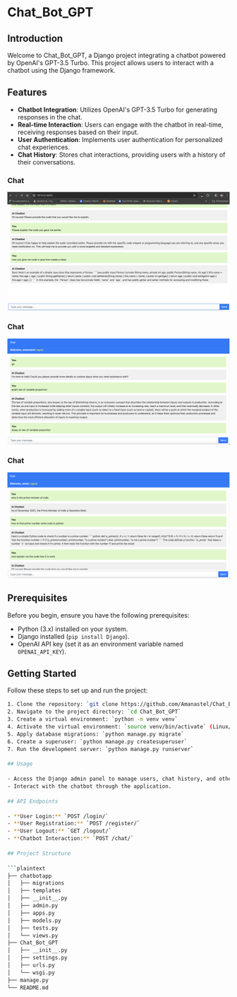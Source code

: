 # Chat_Bot_GPT

## Introduction

Welcome to Chat_Bot_GPT, a Django project integrating a chatbot powered by OpenAI's GPT-3.5 Turbo. This project allows users to interact with a chatbot using the Django framework.

## Features

- **Chatbot Integration**: Utilizes OpenAI's GPT-3.5 Turbo for generating responses in the chat.
- **Real-time Interaction**: Users can engage with the chatbot in real-time, receiving responses based on their input.
- **User Authentication**: Implements user authentication for personalized chat experiences.
- **Chat History**: Stores chat interactions, providing users with a history of their conversations.

### Chat
![Home Page](https://raw.githubusercontent.com/Amanastel/Chat_Bot_GPT/main/assets/chat1.png)

### Chat
![Our Services Page](https://raw.githubusercontent.com/Amanastel/Chat_Bot_GPT/main/assets/chat2.png)

### Chat
![Upload PDF Document](https://raw.githubusercontent.com/Amanastel/Chat_Bot_GPT/main/assets/chat3.png)


## Prerequisites

Before you begin, ensure you have the following prerequisites:

- Python (3.x) installed on your system.
- Django installed (`pip install Django`).
- OpenAI API key (set it as an environment variable named `OPENAI_API_KEY`).

## Getting Started

Follow these steps to set up and run the project:

```bash
1. Clone the repository: `git clone https://github.com/Amanastel/Chat_Bot_GPT.git`
2. Navigate to the project directory: `cd Chat_Bot_GPT`
3. Create a virtual environment: `python -m venv venv`
4. Activate the virtual environment: `source venv/bin/activate` (Linux/Mac) or `venv\Scripts\activate` (Windows)
5. Apply database migrations: `python manage.py migrate`
6. Create a superuser: `python manage.py createsuperuser`
7. Run the development server: `python manage.py runserver`

## Usage

- Access the Django admin panel to manage users, chat history, and other features: [http://localhost:8000/admin/](http://localhost:8000/admin/)
- Interact with the chatbot through the application.

## API Endpoints

- **User Login:** `POST /login/`
- **User Registration:** `POST /register/`
- **User Logout:** `GET /logout/`
- **Chatbot Interaction:** `POST /chat/`

## Project Structure

```plaintext
├── chatbotapp
│   ├── migrations
│   ├── templates
│   ├── __init__.py
│   ├── admin.py
│   ├── apps.py
│   ├── models.py
│   ├── tests.py
│   └── views.py
├── Chat_Bot_GPT
│   ├── __init__.py
│   ├── settings.py
│   ├── urls.py
│   └── wsgi.py
├── manage.py
└── README.md
